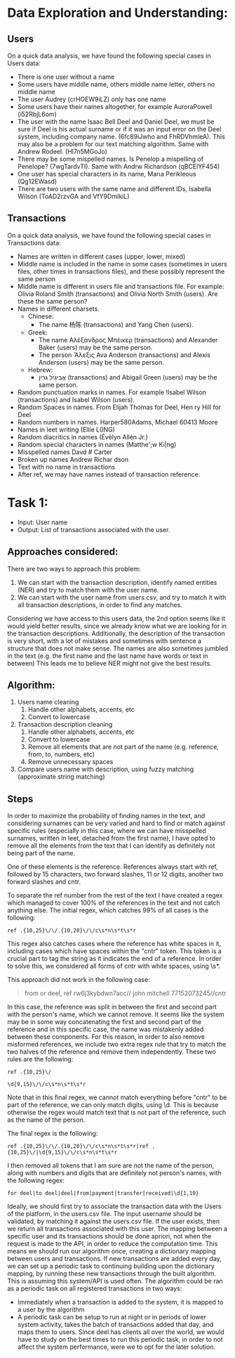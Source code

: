 # Data Exploration and Understanding:

## Users

On a quick data analysis, we have found the following special cases in Users data:

- There is one user without a name
- Some users have middle name, others middle name letter, others no middle name
- The user Audrey (crHOEW9iLZ) only has one name
- Some users have their names altogether, for example AuroraPowell (i52RbjL6om)
- The user with the name Isaac Bell Deel and Daniel Deel, we must be sure if Deel is his actual surname or if it was an input error on the Deel system, including company name. (6fc89iJwho and FhRDVhmleA). This may also be a problem for our text matching algorithm. Same with Andrew Rodeel. (Hl7n5MGoJo)
- There may be some mispelled names. Is Penelop a mispelling of Penelope? (7wgTardvTI). Same with Andrw Richardson (qBCElYF454)
- One user has special characters in its name, Μarιa Perikleous (Qg12EWasd)
- There are two users with the same name and different IDs, Isabella Wilson (ToAD2rzvGA and VfY9DmIkiL)

## Transactions

On a quick data analysis, we have found the following special cases in Transactions data:

- Names are written in different cases (upper, lower, mixed)
- Middle name is included in the name in some cases (sometimes in users files, other times in transactions files), and these possibly represent the same person
- Middle name is different in users file and transactions file. For example: Olivia Roland Smith (transactions) and Olivia North Smith (users). Are these the same person?
- Names in different charsets.
  - Chinese:
    - The name 杨陈 (transactions) and Yang Chen (users).
  - Greek:
    - The name Αλέξανδρος Μπέικερ (transactions) and Alexander Baker (users) may be the same person.
    - The person Ἄλεξις Ava Anderson (transactions) and Alexis Anderson (users) may be the same person.
  - Hebrew:
    - אֲבִיגַיִל גרין (transactions) and Abigail Green (users) may be the same person.
- Random punctuation marks in names. For example !Isabel Wilson (transactions) and Isabel Wilson (users).
- Random Spaces in names. From Elijah Thomas for Deel, Hen ry Hill for Deel
- Random numbers in names. Harper580Adams, Michael 60413 Moore
- Names in leet writing (Ellie L0NG)
- Random diacritics in names (Évèlyn Allèn Jr.)
- Random special characters in names (Matthe';w Ki|ng)
- Misspelled names Davd # Carter
- Broken up names Andrew Richar dson
- Text with no name in transactions
- After ref, we may have names instead of transaction reference.

# Task 1:

- Input: User name
- Output: List of transactions associated with the user.

## Approaches considered:

There are two ways to approach this problem:
1. We can start with the transaction description, identify named entities (NER) and try to match them with the user name.
2. We can start with the user name from users.csv, and try to match it with all transaction descriptions, in order to find any matches.

Considering we have access to this users data, the 2nd option seems like it would yield better results, since we already know what we are looking for in the transaction descriptions. Additionally, the description of the transaction is very short, with a lot of mistakes and sometimes with sentence a structure that does not make sense. The names are also sometimes jumbled in the text (e.g. the first name and the last name have words or text in between) This leads me to believe NER might not give the best results.


## Algorithm:

1. Users name cleaning
    1. Handle other alphabets, accents, etc
    2. Convert to lowercase
2. Transaction description cleaning
    1. Handle other alphabets, accents, etc
    2. Convert to lowercase
    3. Remove all elements that are not part of the name (e.g. reference, from, to, numbers, etc)
    4. Remove unnecessary spaces 
3. Compare users name with description, using fuzzy matching (approximate string matching)



## Steps

In order to maximize the probability of finding names in the text, and considering surnames can be very varied and hard to find or match against specific rules (especially in this case, where we can have misspelled surnames, written in leet, detached from the first name), I have opted to remove all the elements from the text that I can identify as definitely not being part of the name.

One of these elements is the reference. References always start with ref, followed by 15 characters, two forward slashes, 11 or 12 digits, another two forward slashes and cntr.

To separate the ref number from the rest of the text I have created a regex which managed to cover 100% of the references in the text and not catch anything else.
The initial regex, which catches 99% of all cases is the following:

```
ref .{10,25}\/\/.{10,20}\/\/c\s*n\s*t\s*r
```

This regex also catches cases where the reference has white spaces in it, including cases which have spaces within the "cntr" token. This token is a crucial part to tag the string as it indicates the end of a reference. In order to solve this, we considered all forms of cntr with white spaces, using \s\*.

This approach did not work in the following case:

> from or deel, ref rw6j3kybdwn7acc// john mitchell 77152073245//cntr

In this case, the reference was split in between the first and second part with the person's name, which we cannot remove. It seems like the system may be in some way concatenating the first and second part of the reference and in this specific case, the name was mistakenly added between these components. For this reason, in order to also remove misformed references, we include two extra regex rule that try to match the two halves of the reference and remove them independently. These two rules are the following:

```
ref .{10,25}\/
```

```
\d{9,15}\/\/c\s*n\s*t\s*r
```

Note that in this final regex, we cannot match everything before "cntr" to be part of the reference, we can only match digits, using \d. This is because otherwise the regex would match text that is not part of the reference, such as the name of the person.

The final regex is the following:

```
ref .{10,25}\/\/.{10,20}\/\/c\s*n\s*t\s*r|ref .{10,25}\/|\d{9,15}\/\/c\s*n\s*t\s*r
```

I then removed all tokens that I am sure are not the name of the person, along with numbers and digits that are definitely not person's names, with the following regex:

```
for deel|to deel|deel|from|payment|transfer|received|\d{1,10}
```

Ideally, we should first try to associate the transaction data with the Users of the platform, in the users.csv file.
The input username should be validated, by matching it against the users.csv file. If the user exists, then we return all transactions associated with this user.
The mapping between a specific user and its transactions should be done apriori, not when the request is made to the API, in order to reduce the computation time. This means we should run our algorithm once, creating a dictionary mapping between users and transactions. If new transactions are added every day, we can set up a periodic task to continuing building upon the dictionary mapping, by running these new transactions through the built algorithm. This is assuming this system/API is used often.
The algorithm could be ran as a periodic task on all registered transactions in two ways:

- Immediately when a transaction is added to the system, it is mapped to a user by the algorithm
- A periodic task can be setup to run at night or in periods of lower system activity, takes the batch of transactions added that day, and maps them to users.
  Since deel has clients all over the world, we would have to study on the best times to run this periodic task, in order to not affect the system performance, were we to opt for the later solution.